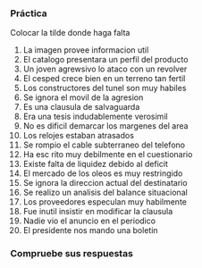 ### Práctica

Colocar la tilde donde haga falta

1. La imagen provee informacion util
2. El catalogo presentara un perfil del producto
3. Un joven agrewsivo lo ataco con un revolver
4. El cesped crece bien en un terreno tan fertil
5. Los constructores del tunel son muy habiles
6. Se ignora el movil de la agresion
7. Es una clausula de salvaguarda
8. Era una tesis indudablemente verosimil
9. No es dificil demarcar los margenes del area
10. Los relojes estaban atrasados
11. Se rompio el cable subterraneo del telefono
12. Ha esc rito muy debilmente en el cuestionario
13. Existe falta de liquidez debido al deficit
14. El mercado de los oleos es muy restringido
15. Se ignora la direccion actual del destinatario
16. Se realizo un analisis del balance situacional
17. Los proveedores especulan muy habilmente
18. Fue inutil insistir en modificar la clausula
19. Nadie vio el anuncio en el periodico
20. El presidente nos mando una boletin

### Compruebe sus respuestas
